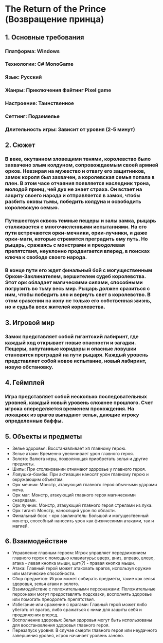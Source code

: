 # The Return of the Prince (Возвращение принца)
## 1. Основные требования
### Платформа: Windows
### Технологии: C# MonoGame
### Язык: Русский
### Жанры: Приключения Файтинг Pixel game
### Настроение: Таинственное
### Сеттинг: Подземелье
### Длительность игры: Зависит от уровня (2-5 минут)
## 2. Сюжет
### В веке, окутанном зловещими тенями, королевство было захвачено злым колдуном, сопровождаемым своей армией орков. Невзирая на мужество и отвагу его защитников, замок короля был захвачен, а королевская семья попала в плен. В этом часе отчаяния появляется наследник трона, молодой принц, чей дух не знает страха. Он встает на защиту своего народа и отправляется в замок, чтобы разбить оковы тьмы, победить колдуна и освободить королевскую семью.

### Путешествуя сквозь темные пещеры и залы замка, рыцарь сталкивается с многочисленными испытаниями. На его пути встречаются орки-мечники, орки-лучники, и даже орки-маги, которые стремятся преградить ему путь. Но рыцарь, сражаясь с монстрами и преодолевая препятствия, неуклонно продвигается вперед, в поисках ключа к свободе своего народа.

### В конце пути его ждет финальный бой с могущественным Орком-Заклинателем, вершителем судеб королевства. Этот орк обладает магическими силами, способными погрузить во тьму весь мир. Рыцарь должен сразиться с ним, чтобы победить зло и вернуть свет в королевство. В этом сражении на кону не только его собственная жизнь, но и судьба всех жителей королевства.
## 3. Игровой мир
### Замок представляет собой гигантский лабиринт, где каждый ход открывает новые опасности и загадки. Пещеры, запутанные коридоры и опасные ловушки становятся преградой на пути рыцаря. Каждый уровень представляет собой новое испытание, новый лабиринт, новую обстановку.

## 4. Геймплей

### Игра представляет собой несколько последовательных уровней, каждый новый уровень сложнее прошлого. Счет игрока опеределяется временем прохождения. На локациях из врагов выпадают зелья, дающие игроку определенные баффы.
## 5. Объекты и предметы
- Зелье здоровья: Восстанавливает хп главному герою.
- Зелье атаки: Временно увеличивает урон главного героя.
- Золото: Валюта игры, позволяющая приобретать зелья и другие предметы.
- Шипы: При столкновении отнимают здоровье у главного героя.
- Ловушки-бомбы: При активации наносят урон главному герою и окружающим объектам.
- Орк мечник: Монстр, атакующий главного героя обычными ударами меча.
- Орк маг: Монстр, атакующий главного героя магическими снарядами.
- Орк лучник: Монстр, атакующий главного героя стрелами из лука.
- Орк гигант: Монстр, наносящий урон по области.
- Финальный босс - орк заклинатель: Большой и могущественный монстр, способный наносить урон как физическими атаками, так и магией.
## 6. Взаимодействие
- Управление главным героем: Игрок управляет передвижением главного героя с помощью клавиатуры: вверх, вниз, вправо, влево, атака - левая кнопка мыши, щит(?) - правая кнопка мыши.
- Атака: Главный герой может атаковать врагов, используя оружие или магические способности.
- Сбор предметов: Игрок может собирать предметы, такие как зелья здоровья, зелья атаки и золото.
- Взаимодействие с положительными персонажами: Положительные персонажи могут предоставлять подсказки, восполнять здоровье или помогать преодолеть препятствия.
- Избегание или сражение с врагами: Главный герой может либо убегать от врагов, либо сражаться с ними для защиты себя и продвижения вперед.
- Восполнение здоровья: Зелья здоровья могут быть использованы для восстановления здоровья главного героя.
- Перезапуск уровня: В случае смерти главного героя или неудачного завершения уровня, игрок начинает уровень заново.
